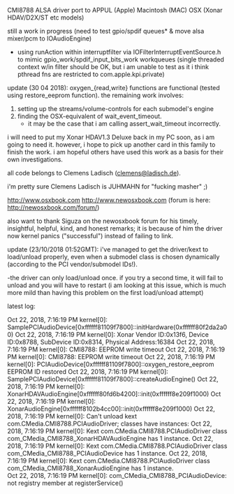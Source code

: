 CMI8788 ALSA driver port to APPUL (Apple) Macintosh (MAC) OSX
(Xonar HDAV/D2X/ST etc models)

still a work in progress (need to test gpio/spdif queues* & move alsa mixer/pcm to IOAudioEngine)
* using runAction within interruptfilter via IOFilterInterruptEventSource.h to mimic gpio_work/spdif_input_bits_work workqueues (single threaded context w/in filter should be OK, but i am unable to test as it i think pthread fns are restricted to com.apple.kpi.private)

update (30 04 2018):
oxygen_{read,write} functions are functional (tested using restore_eeprom function). the remaining work involves:
1. setting up the streams/volume-controls for each submodel's engine
2. finding the OSX-equivalent of wait_event_timeout. 
   * it may be the case that i am calling assert_wait_timeout incorrectly.

i will need to put my Xonar HDAV1.3 Deluxe back in my PC soon, as i am going to need it. however, i hope to pick up another card in this family to finish the work. i am hopeful others have used this work as a basis for their own investigations.


all code belongs to Clemens Ladisch (clemens@ladisch.de).

i'm pretty sure Clemens Ladisch is JUHMAHN for "fucking masher" ;)

http://www.osxbook.com
http://www.newosxbook.com (forum is here: http://newosxbook.com/forum/)

also want to thank Siguza on the newosxbook forum for his timely, insightful, helpful, kind, and honest remarks; it is because of him the driver now kernel panics ("successful") instead of failing to link. 

update (23/10/2018 01:52GMT): i've managed to get the driver/kext to load/unload properly, even when a submodel class is chosen dynamically (according to the PCI vendor/submodel IDs!). 

-the driver can only load/unload once. if you try a second time, it will fail to unload and you will have to restart (i am looking at this issue, which is much more mild than having this problem on the first load/unload attempt) 

latest log:

Oct 22, 2018, 7:16:19 PM kernel[0]: SamplePCIAudioDevice[0xffffff81109f7800]::initHardware(0xffffff80f2da2a00) 
Oct 22, 2018, 7:16:19 PM kernel[0]: Xonar Vendor ID:0x13f6, Device ID:0x8788, SubDevice ID:0x8314, Physical Address:16384 
Oct 22, 2018, 7:16:19 PM kernel[0]: CMI8788: EEPROM write timeout 
Oct 22, 2018, 7:16:19 PM kernel[0]: CMI8788: EEPROM write timeout 
Oct 22, 2018, 7:16:19 PM kernel[0]: PCIAudioDevice[0xffffff81109f7800]::oxygen_restore_eeprom EEPROM ID restored 
Oct 22, 2018, 7:16:19 PM kernel[0]: SamplePCIAudioDevice[0xffffff81109f7800]::createAudioEngine() 
Oct 22, 2018, 7:16:19 PM kernel[0]: XonarHDAVAudioEngine[0xffffff80fd6b4200]::init(0xffffff8e209f1000) 
Oct 22, 2018, 7:16:19 PM kernel[0]: XonarAudioEngine[0xffffff8102b4cc00]::init(0xffffff8e209f1000) 
Oct 22, 2018, 7:16:19 PM kernel[0]: Can't unload kext com.CMedia.CMI8788.PCIAudioDriver; classes have instances: 
Oct 22, 2018, 7:16:19 PM kernel[0]: Kext com.CMedia.CMI8788.PCIAudioDriver class com_CMedia_CMI8788_XonarHDAVAudioEngine has 1 instance. 
Oct 22, 2018, 7:16:19 PM kernel[0]: Kext com.CMedia.CMI8788.PCIAudioDriver class com_CMedia_CMI8788_PCIAudioDevice has 1 instance. 
Oct 22, 2018, 7:16:19 PM kernel[0]: Kext com.CMedia.CMI8788.PCIAudioDriver class com_CMedia_CMI8788_XonarAudioEngine has 1 instance.  
Oct 22, 2018, 7:16:19 PM kernel[0]: com_CMedia_CMI8788_PCIAudioDevice: not registry member at registerService() 



